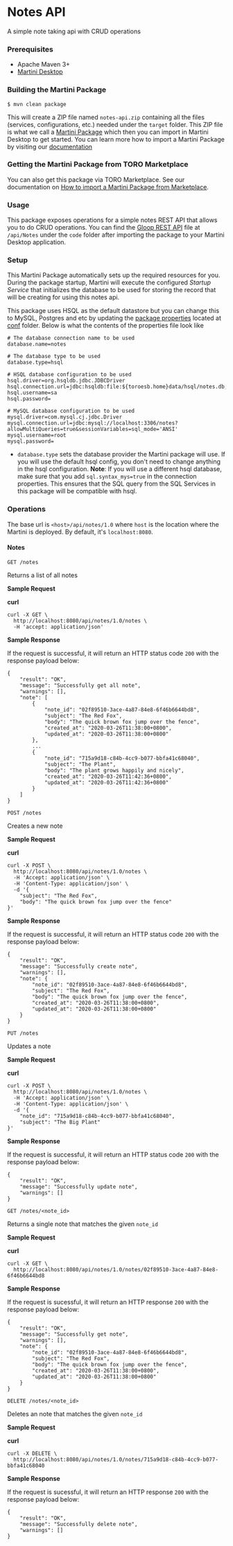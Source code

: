 # Notes API
A simple note taking api with CRUD operations

### Prerequisites

  - Apache Maven 3+
  - [Martini Desktop](https://www.torocloud.com/martini/download)

### Building the Martini Package

```
$ mvn clean package
```
This will create a ZIP file named `notes-api.zip` containing all the files (services, configurations, etc.) needed under the `target` folder. This ZIP file is what we call a [Martini Package](https://docs.torocloud.com/martini/latest/developing/package/) which then you can import in Martini Desktop to get started. You can learn more how to import a Martini Package by visiting our [documentation](https://docs.torocloud.com/martini/latest/developing/package/importing/)

### Getting the Martini Package from TORO Marketplace

You can also get this package via TORO Marketplace. See our documentation on [How to import a Martini Package from Marketplace](https://docs.torocloud.com/martini/latest/developing/package/importing/#from-the-marketplace).

### Usage
This package exposes operations for a simple notes REST API that allows you to do CRUD operations. You can find the [Gloop REST API](https://docs.torocloud.com/martini/latest/developing/gloop/api/rest/) file at `/api/Notes` under the `code` folder after importing the package to your Martini Desktop application.

### Setup
This Martini Package automatically sets up the required resources for you. During the package startup, Martini will execute the configured _Startup Service_ that initializes the database to be used for storing the record that will be creating for using this notes api.

This package uses HSQL as the default datastore but you can change this to MySQL, Postgres and etc by updating the [package properties](https://docs.torocloud.com/martini/latest/developing/package/properties/) located at [conf](https://docs.torocloud.com/martini/latest/developing/package/directory/) folder. Below is what the contents of the properties file look like

```
# The database connection name to be used
database.name=notes

# The database type to be used
database.type=hsql

# HSQL database configuration to be used
hsql.driver=org.hsqldb.jdbc.JDBCDriver
hsql.connection.url=jdbc:hsqldb:file:${toroesb.home}data/hsql/notes.db;hsqldb.tx=MVCC;sql.syntax_mys=true
hsql.username=sa
hsql.password=

# MySQL database configuration to be used
mysql.driver=com.mysql.cj.jdbc.Driver
mysql.connection.url=jdbc:mysql://localhost:3306/notes?allowMultiQueries=true&sessionVariables=sql_mode='ANSI'
mysql.username=root
mysql.password=
```
* `database.type` sets the database provider the Martini package will use. If you will use the default hsql config, you don't need to change anything in the hsql configuration. **Note**: If you will use a different hsql database, make sure that you add `sql.syntax_mys=true` in the connection properties. This ensures that the SQL query from the SQL Services in this package will be compatible with hsql.

### Operations

The base url is `<host>/api/notes/1.0` where `host` is the location where the Martini is deployed. By default, it's `localhost:8080`.

#### Notes

`GET /notes`

Returns a list of all notes

**Sample Request**

**curl**
```
curl -X GET \
  http://localhost:8080/api/notes/1.0/notes \
  -H 'accept: application/json'
```

**Sample Response**

If the request is successful, it will return an HTTP status code `200` with the response payload below:
```
{
    "result": "OK",
    "message": "Successfully get all note",
    "warnings": [],
    "note": [
        {
            "note_id": "02f89510-3ace-4a87-84e8-6f46b6644bd8",
            "subject": "The Red Fox",
            "body": "The quick brown fox jump over the fence",
            "created_at": "2020-03-26T11:38:00+0800",
            "updated_at": "2020-03-26T11:38:00+0800"
        },
        ...
        {
            "note_id": "715a9d18-c84b-4cc9-b077-bbfa41c68040",
            "subject": "The Plant",
            "body": "The plant grows happily and nicely",
            "created_at": "2020-03-26T11:42:36+0800",
            "updated_at": "2020-03-26T11:42:36+0800"
        }
    ]
}
```

`POST /notes`

Creates a new note

**Sample Request**

**curl**
```
curl -X POST \
  http://localhost:8080/api/notes/1.0/notes \
  -H 'Accept: application/json' \
  -H 'Content-Type: application/json' \
  -d '{
    "subject": "The Red Fox",
    "body": "The quick brown fox jump over the fence"
}'
```

**Sample Response**

If the request is successful, it will return an HTTP status code `200` with the response payload below:
```
{
    "result": "OK",
    "message": "Successfully create note",
    "warnings": [],
    "note": {
        "note_id": "02f89510-3ace-4a87-84e8-6f46b6644bd8",
        "subject": "The Red Fox",
        "body": "The quick brown fox jump over the fence",
        "created_at": "2020-03-26T11:38:00+0800",
        "updated_at": "2020-03-26T11:38:00+0800"
    }
}
```

`PUT /notes`

Updates a note

**Sample Request**

**curl**
```
curl -X POST \
  http://localhost:8080/api/notes/1.0/notes \
  -H 'Accept: application/json' \
  -H 'Content-Type: application/json' \
  -d '{
    "note_id": "715a9d18-c84b-4cc9-b077-bbfa41c68040",
    "subject": "The Big Plant"
}'
```

**Sample Response**

If the request is successful, it will return an HTTP status code `200` with the response payload below:
```
{
    "result": "OK",
    "message": "Successfully update note",
    "warnings": []
}
```

`GET /notes/<note_id>`

Returns a single note that matches the given `note_id`

**Sample Request**

**curl**
```
curl -X GET \
  http://localhost:8080/api/notes/1.0/notes/02f89510-3ace-4a87-84e8-6f46b6644bd8
```

**Sample Response**

If the request is sucessful, it will return an HTTP response `200` with the response payload below:
```
{
    "result": "OK",
    "message": "Successfully get note",
    "warnings": [],
    "note": {
        "note_id": "02f89510-3ace-4a87-84e8-6f46b6644bd8",
        "subject": "The Red Fox",
        "body": "The quick brown fox jump over the fence",
        "created_at": "2020-03-26T11:38:00+0800",
        "updated_at": "2020-03-26T11:38:00+0800"
    }
}
```

`DELETE /notes/<note_id>`

Deletes an note that matches the given `note_id`

**Sample Request**

**curl**
```
curl -X DELETE \
  http://localhost:8080/api/notes/1.0/notes/715a9d18-c84b-4cc9-b077-bbfa41c68040
```

**Sample Response**

If the request is sucessful, it will return an HTTP response `200` with the response payload below:
```
{
    "result": "OK",
    "message": "Successfully delete note",
    "warnings": []
}
```